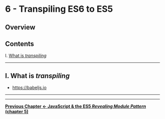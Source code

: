 # 6 - Transpiling ES6 to ES5

## Overview



## Contents
<!--- Local Navigation --->
I. [What is *transpiling*](#section1)

<hr>

## I. <a id="section1">What is *transpiling*

- https://babeljs.io



<hr><hr>

**[Previous Chapter <- JavaScript & the ES5 *Revealing Module Pattern* (chapter 5)](canvas-sprites-5.md)**
